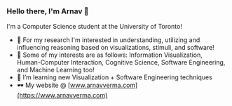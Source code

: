 ### Hello there, I'm Arnav 👋

I'm a Computer Science student at the University of Toronto!
- 🤖 For my research I'm interested in understanding, utilizing and influencing reasoning based on visualizations, stimuli, and software!
- 🥅 Some of my interests are as follows: Information Visualization, Human-Computer Interaction, Cognitive Science, Software Engineering, and Machine Learning too!
- 🌱 I’m learning new Visualization + Software Engineering techniques
- 🕶️ My website @ [www.arnavverma.com](https://www.arnavverma.com)

<!--
**vermaarn/vermaarn** is a ✨ _special_ ✨ repository because its `README.md` (this file) appears on your GitHub profile.

Here are some ideas to get you started:

- 🔭 I’m currently working on ...
- 🌱 I’m currently learning ...
- 👯 I’m looking to collaborate on ...
- 🤔 I’m looking for help with ...
- 💬 Ask me about ...
- 📫 How to reach me: ...
- 😄 Pronouns: ...
- ⚡ Fun fact: ...
-->

